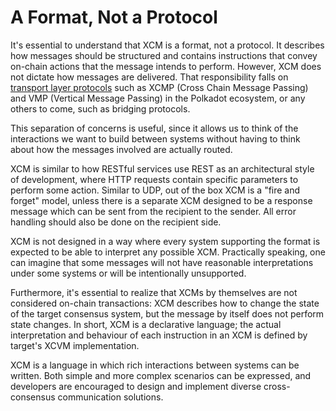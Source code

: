 # A Format, Not a Protocol

It's essential to understand that XCM is a format, not a protocol.
It describes how messages should be structured and contains instructions that convey on-chain actions that the message intends to perform.
However, XCM does not dictate how messages are delivered.
That responsibility falls on [transport layer protocols](../transport_protocols/index.md) such as XCMP (Cross Chain Message Passing) and VMP (Vertical Message Passing) in the Polkadot ecosystem, or any others to come, such as bridging protocols.

This separation of concerns is useful, since it allows us to think of the interactions we want to build between systems without having to think about how the messages involved are actually routed.

XCM is similar to how RESTful services use REST as an architectural style of development, where HTTP requests contain specific parameters to perform some action.
Similar to UDP, out of the box XCM is a "fire and forget" model, unless there is a separate XCM designed to be a response message which can be sent from the recipient to the sender. All error handling should also be done on the recipient side.

XCM is not designed in a way where every system supporting the format is expected to be able to interpret any possible XCM. Practically speaking, one can imagine that some messages will not have reasonable interpretations under some systems or will be intentionally unsupported.

Furthermore, it's essential to realize that XCMs by themselves are not considered on-chain transactions: XCM describes how to change the state of the target consensus system, but the message by itself does not perform state changes. In short, XCM is a declarative language; the actual interpretation and behaviour of each instruction in an XCM is defined by target's XCVM implementation.

XCM is a language in which rich interactions between systems can be written.
Both simple and more complex scenarios can be expressed, and developers are encouraged to design and implement diverse cross-consensus communication solutions.
